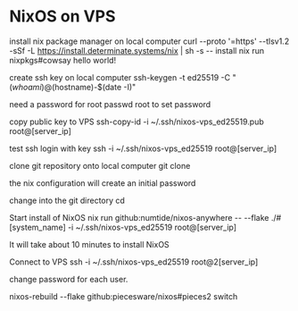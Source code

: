 # NixOS on VPS
install nix package manager on local computer
curl --proto '=https' --tlsv1.2 -sSf -L https://install.determinate.systems/nix | sh -s -- install
nix run nixpkgs#cowsay hello world!

create ssh key on local computer
ssh-keygen -t ed25519 -C "$(whoami)@$(hostname)-$(date -I)"

need a password for root
passwd root to set password

copy public key to VPS
ssh-copy-id -i ~/.ssh/nixos-vps_ed25519.pub root@[server_ip]

test ssh login with key
ssh -i ~/.ssh/nixos-vps_ed25519 root@[server_ip]

clone git repository onto local computer
git clone

the nix configuration will create an initial password

change into the git directory
cd

Start install of NixOS
nix run github:numtide/nixos-anywhere -- --flake ./#[system_name] -i ~/.ssh/nixos-vps_ed25519 root@[server_ip]

It will take about 10 minutes to install NixOS

Connect to VPS
ssh -i ~/.ssh/nixos-vps_ed25519 root@2[server_ip]

change password for each user.


nixos-rebuild --flake github:piecesware/nixos#pieces2 switch

